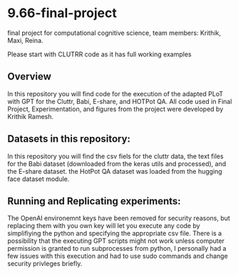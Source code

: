 # 9.66-final-project
final project for computational cognitive science, team members: Krithik, Maxi, Reina. 

Please start with CLUTRR code as it has full working examples


## Overview

In this repository you will find code for the execution of the adapted PLoT with GPT for the Cluttr, Babi, E-share, and HOTPot QA. All code used in Final Project, Experimentation, and figures from the project were developed by Krithik Ramesh.


## Datasets in this repository: 

In this repository you will find the csv fiels for the cluttr data, the text files for the Babi dataset (downloaded from the keras utils and processed), and the E-share dataset. the HotPot QA dataset was loaded from the hugging face dataset module. 


## Running and Replicating experiments: 

The OpenAI environemnt keys have been removed for security reasons, but replacing them with you own key will let you execute any code by simplifiying the python and specifying the appropriate csv file. There is a possibility that the executing GPT scripts might not work unless computer permission is granted to run subprocesses from python, I personally had a few issues with this execution and had to use sudo commands and change security privleges briefly. 

